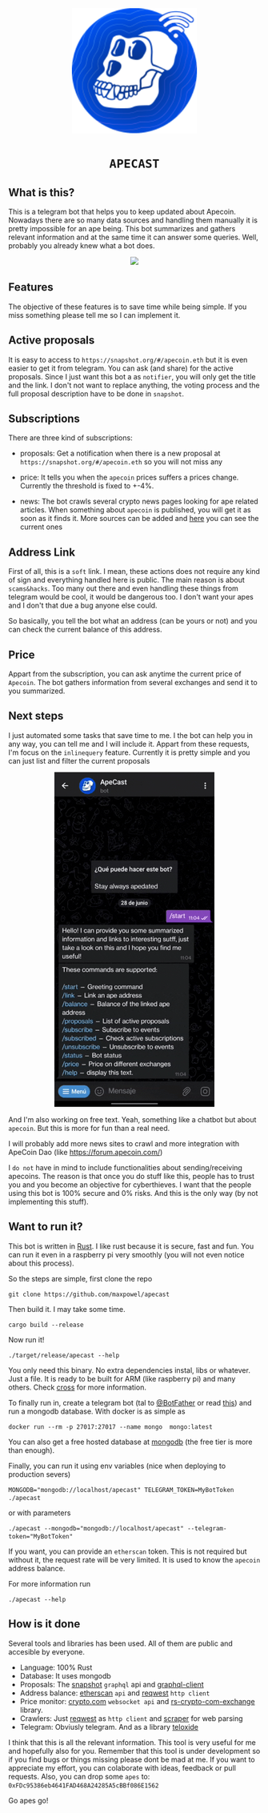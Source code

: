 <div align="center">
    <img src="./media/apecast.png" width="250"/>
    <h1><code>APECAST</code></h1>
</div>


## What is this?
This is a telegram bot that helps you to keep updated about Apecoin. Nowadays there are so many data sources and handling them manually it is pretty impossible for an ape being. This bot summarizes
and gathers relevant information and at the same time it can answer some queries. Well, probably you already knew what a bot does.

<div align="center">
    <img src="./media/guide.gif"/>
</div>


## Features
The objective of these features is to save time while being simple. If you miss something please tell me so I can implement it.


Active proposals
----------------
It is easy to access to `https://snapshot.org/#/apecoin.eth` but it is even easier to get it from telegram. You can ask (and share) for the active proposals. Since I just want this bot a as `notifier`, you will only get the title and the link. I don't not want to replace anything, the voting process and the full proposal description have to be done in `snapshot`.


Subscriptions
-------------
There are three kind of subscriptions:

* proposals: Get a notification when there is a new proposal at `https://snapshot.org/#/apecoin.eth` so you will not miss any

* price: It tells you when the `apecoin` prices suffers a prices change. Currently the threshold is fixed to +-4%.

* news: The bot crawls several crypto news pages looking for ape related articles. When something about `apecoin` is published, you will get it as soon as it finds it. More sources can be added and [here](src/monitor) you can see the current ones


Address Link
------------
First of all, this is a `soft` link. I mean, these actions does not require any kind of sign and everything handled here is public. The main
reason is about `scams&hacks`. Too many out there and even handling these things from telegram would be cool, it would be dangerous too. I don't want your apes and I don't that due a bug anyone else could.

So basically, you tell the bot what an address (can be yours or not) and you can check the current balance of this address.


Price
-----
Appart from the subscription, you can ask anytime the current price of `Apecoin`. The bot gathers information from several exchanges and send it to you summarized.


## Next steps
I just automated some tasks that save time to me. I the bot can help you in any way, you can tell me and I will include it. Appart from these requests, I'm focus on the `inlinequery` feature. Currently it is pretty simple and you can just list and filter the current proposals

<div align="center">
    <img src="./media/inline.gif"/>
</div>

And I'm also working on free text. Yeah, something like a chatbot but about `apecoin`. But this is more for fun than a real need.

I will probably add more news sites to crawl and more integration with ApeCoin Dao (like https://forum.apecoin.com/)

I `do not` have in mind to include functionalities about sending/receiving apecoins. The reason is that once you do stuff like this, people has to trust you and you become an objective for cyberthieves. I want that the people using this bot is 100% secure and 0% risks. And this is the only way (by not implementing this stuff).


## Want to run it?

This bot is written in [Rust](https://www.rust-lang.org/). I like rust because it is secure, fast and fun. You can run it even in a raspberry pi very smoothly (you will not even notice about this process).

So the steps are simple, first clone the repo
```
git clone https://github.com/maxpowel/apecast
```

Then build it. I may take some time.

```
cargo build --release
```

Now run it!
```
./target/release/apecast --help
```

You only need this binary. No extra dependencies instal, libs or whatever. Just a file.
It is ready to be built for ARM (like raspberry pi) and many others. Check [cross](https://github.com/cross-rs/cross) for more information.

To finally run in, create a telegram bot (tal to [@BotFather](https://t.me/BotFather) or read [this](https://core.telegram.org/bots/tutorial)) and run a mongodb database. With docker is as simple as

```
docker run --rm -p 27017:27017 --name mongo  mongo:latest
```
You can also get a free hosted database at [mongodb](https://www.mongodb.com/) (the free tier is more than enough).

Finally, you can run it using env variables (nice when deploying to production severs)

```
MONGODB="mongodb://localhost/apecast" TELEGRAM_TOKEN=MyBotToken ./apecast
```
or with parameters
```
./apecast --mongodb="mongodb://localhost/apecast" --telegram-token="MyBotToken"
```

If you want, you can provide an `etherscan` token. This is not required but without it, the
request rate will be very limited. It is used to know the `apecoin` address balance.

For more information run
```
./apecast --help
```


## How is it done

Several tools and libraries has been used. All of them are public and accesible by everyone.

* Language: 100% Rust
* Database: It uses mongodb
* Proposals: The [snapshot](https://snapshot.org) `graphql` api and [graphql-client](https://github.com/graphql-rust/graphql-client)
* Address balance: [etherscan](https://etherscan.io/) `api` and [reqwest](https://docs.rs/reqwest/latest/reqwest/) `http client`
* Price monitor: [crypto.com](https://exchange-docs.crypto.com/spot/index.html#websocket-root-endpoints ) `websocket api` and [rs-crypto-com-exchange](https://github.com/maxpowel/rs-crypto-com-exchange) library.
* Crawlers: Just [reqwest](https://docs.rs/reqwest/latest/reqwest/) as `http client` and [scraper](https://docs.rs/scraper/latest/scraper/) for web parsing
* Telegram: Obviusly telegram. And as a library [teloxide](https://github.com/teloxide/teloxide)



I think that this is all the relevant information. This tool is very useful for me and hopefully also for you. Remember that this tool is under development so if you find bugs or things missing please dont be mad at me. If you want to appreciate my effort, you can colaborate with ideas, feedback or pull requests. Also, you can drop some `apes` to: `0xFDc95386eb4641FAD468A24285A5cBBf086E1562`


Go apes go!